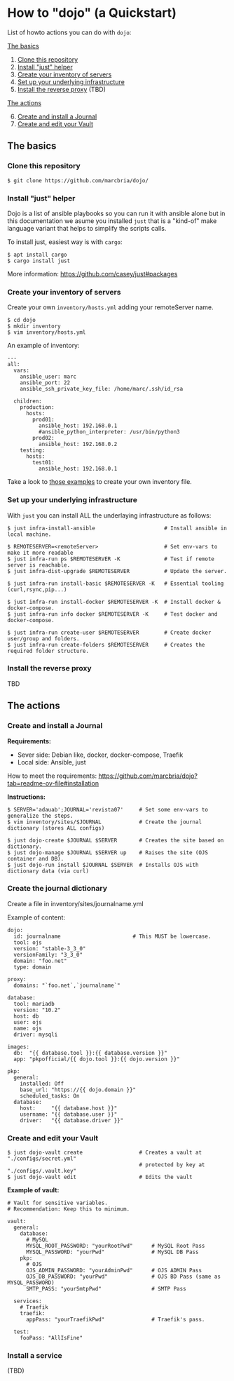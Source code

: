 # How to "dojo" (a Quickstart)

List of howto actions you can do with `dojo`:

[The basics](#the-basics)
1. [Clone this repository](#clone-this-repository)
2. [Install "just" helper](#install-just-helper)
3. [Create your inventory of servers](#create-your-inventory-of-servers)
4. [Set up your underlying infrastructure](#set-up-your-underlying-infrastructure)
5. [Install the reverse proxy](#install-the-reverse-proxy) (TBD)

[The actions](#the-actions)

6. [Create and install a Journal](#create-and-install-a-journal)
7. [Create and edit your Vault](#create-and-edit-your-vault)


## The basics

### Clone this repository

```
$ git clone https://github.com/marcbria/dojo/
```


### Install "just" helper

Dojo is a list of ansible playbooks so you can run it with ansible alone but in this documentation we asume you installed `just` that is a "kind-of" make language variant that helps to simplify the scripts calls.

To install just, easiest way is with `cargo`:

```
$ apt install cargo
$ cargo install just
```

More information: https://github.com/casey/just#packages


### Create your inventory of servers

Create your own `inventory/hosts.yml` adding your remoteServer name.

```
$ cd dojo
$ mkdir inventory
$ vim inventory/hosts.yml
```

An example of inventory:

```
---
all:
  vars:
    ansible_user: marc
    ansible_port: 22
    ansible_ssh_private_key_file: /home/marc/.ssh/id_rsa

  children:
    production:
      hosts: 
        prod01:
          ansible_host: 192.168.0.1
          #ansible_python_interpreter: /usr/bin/python3
        prod02:
          ansible_host: 192.168.0.2 
    testing:
      hosts:
        test01:
          ansible_host: 192.168.0.1
```

Take a look to [those examples](https://docs.ansible.com/ansible/latest/collections/ansible/builtin/yaml_inventory.html#examples) to create your own inventory file.


### Set up your underlying infrastructure

With `just` you can install ALL the underlaying infrastructure as follows:

```
$ just infra-install-ansible                      # Install ansible in local machine.

$ REMOTESERVER=<remoteServer>                     # Set env-vars to make it more readable
$ just infra-run ps $REMOTESERVER -K              # Test if remote server is reachable.
$ just infra-dist-upgrade $REMOTESERVER           # Update the server.

$ just infra-run install-basic $REMOTESERVER -K   # Essential tooling (curl,rsync,pip...)

$ just infra-run install-docker $REMOTESERVER -K  # Install docker & docker-compose.
$ just infra-run info docker $REMOTESERVER -K     # Test docker and docker-compose.

$ just infra-run create-user $REMOTESERVER        # Create docker user/group and folders.
$ just infra-run create-folders $REMOTESERVER     # Creates the required folder structure.
```

### Install the reverse proxy

TBD


## The actions

### Create and install a Journal 

**Requirements:**

- Sever side: Debian like, docker, docker-compose, Traefik
- Local side: Ansible, just

How to meet the requirements: https://github.com/marcbria/dojo?tab=readme-ov-file#installation

**Instructions:**

```
$ SERVER='adauab';JOURNAL='revista07'     # Set some env-vars to generalize the steps.
$ vim inventory/sites/$JOURNAL            # Create the journal dictionary (stores ALL configs)

$ just dojo-create $JOURNAL $SERVER       # Creates the site based on dictionary.
$ just dojo-manage $JOURNAL $SERVER up    # Raises the site (OJS container and DB).
$ just dojo-run install $JOURNAL $SERVER  # Installs OJS with dictionary data (via curl)
```

### Create the journal dictionary 

Create a file in inventory/sites/journalname.yml

Example of content:

```
dojo:
  id: journalname                       # This MUST be lowercase.
  tool: ojs
  version: "stable-3_3_0"
  versionFamily: "3_3_0"
  domain: "foo.net"
  type: domain
  
proxy:
  domains: "`foo.net`,`journalname`"

database:
  tool: mariadb
  version: "10.2"
  host: db
  user: ojs
  name: ojs
  driver: mysqli

images:
  db:  "{{ database.tool }}:{{ database.version }}"
  app: "pkpofficial/{{ dojo.tool }}:{{ dojo.version }}"

pkp:
  general:
    installed: Off
    base_url: "https://{{ dojo.domain }}"
    scheduled_tasks: On
  database:
    host:     "{{ database.host }}"
    username: "{{ database.user }}"
    driver:   "{{ database.driver }}"
```

### Create and edit your Vault

```
$ just dojo-vault create                  # Creates a vault at "./configs/secret.yml"
                                          # protected by key at "./configs/.vault.key"
$ just dojo-vault edit                    # Edits the vault
```

**Example of vault:**

```
# Vault for sensitive variables.
# Recommendation: Keep this to minimum.

vault:
  general:
    database:
      # MySQL
      MYSQL_ROOT_PASSWORD: "yourRootPwd"      # MySQL Root Pass
      MYSQL_PASSWORD: "yourPwd"               # MySQL DB Pass
    pkp:
      # OJS
      OJS_ADMIN_PASSWORD: "yourAdminPwd"      # OJS ADMIN Pass
      OJS_DB_PASSWORD: "yourPwd"              # OJS BD Pass (same as MYSQL_PASSWORD)
      SMTP_PASS: "yourSmtpPwd"                # SMTP Pass

  services:
    # Traefik
    traefik:
      appPass: "yourTraefikPwd"               # Traefik's pass.

  test:
    fooPass: "AllIsFine"
```


### Install a service

(TBD)
